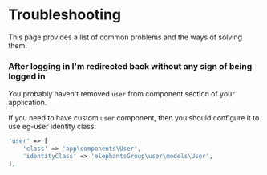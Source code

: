 # Troubleshooting

This page provides a list of common problems and the ways of solving them.

### After logging in I'm redirected back without any sign of being logged in

You probably haven't removed `user` from component section of your application.

If you need to have custom `user` component, then you should configure it to use
eg-user identity class:

```php
'user' => [
    'class' => 'app\components\User',
    'identityClass' => 'elephantsGroup\user\models\User',
],
```
